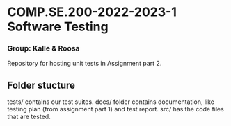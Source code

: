 # COMP.SE.200-2022-2023-1 Software Testing 
### Group: Kalle & Roosa
Repository for hosting unit tests in Assignment part 2.

## Folder stucture
tests/ contains our test suites.
docs/ folder contains documentation, like testing plan (from assignment part 1) and test report.
src/ has the code files that are tested.